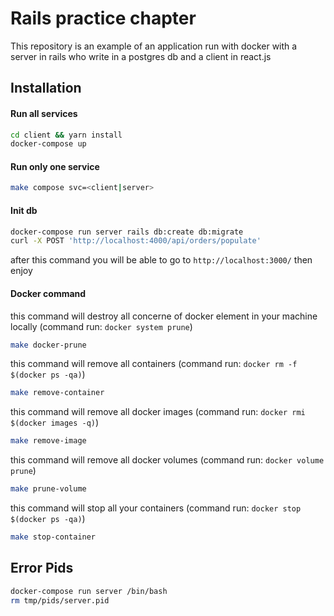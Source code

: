 # Rails practice chapter

This repository is an example of an application run with docker with a server in rails who write in a postgres db and a client in react.js

## Installation
#### Run all services
```sh
cd client && yarn install
docker-compose up
```

#### Run only one service
```sh
make compose svc=<client|server>
```

#### Init db
```sh
docker-compose run server rails db:create db:migrate
curl -X POST 'http://localhost:4000/api/orders/populate'
```
after this command you will be able to go to `http://localhost:3000/` then enjoy

#### Docker command
this command will destroy all concerne of docker element in your machine locally (command run: `docker system prune`)
```sh
make docker-prune
```

this command will remove all containers (command run: `docker rm -f $(docker ps -qa)`)
```sh
make remove-container
```

this command will remove all docker images (command run: `docker rmi $(docker images -q)`)
```sh
make remove-image
```

this command will remove all docker volumes (command run: `docker volume prune`)
```sh
make prune-volume
```

this command will stop all your containers (command run: `docker stop $(docker ps -qa)`)
```sh
make stop-container
```

## Error Pids
```sh
docker-compose run server /bin/bash
rm tmp/pids/server.pid
```

